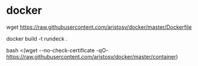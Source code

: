 # docker

wget https://raw.githubusercontent.com/aristosv/docker/master/Dockerfile

docker build -t rundeck .

bash <(wget --no-check-certificate -qO- https://raw.githubusercontent.com/aristosv/docker/master/container)
